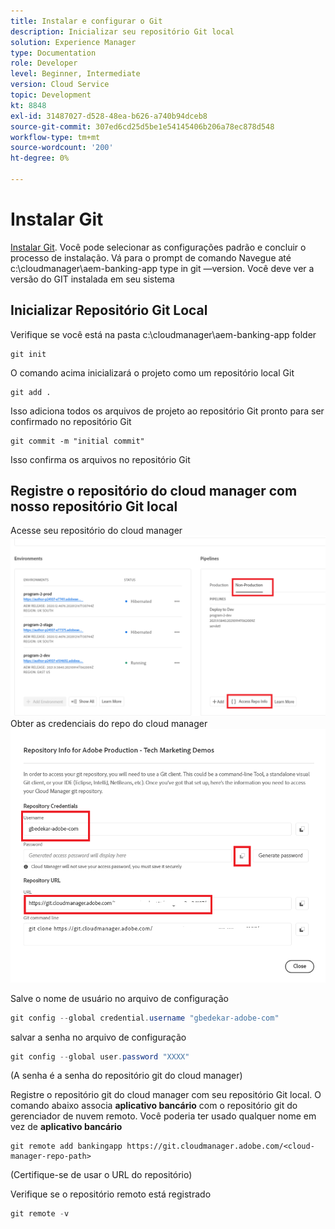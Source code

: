 ```yaml
---
title: Instalar e configurar o Git
description: Inicializar seu repositório Git local
solution: Experience Manager
type: Documentation
role: Developer
level: Beginner, Intermediate
version: Cloud Service
topic: Development
kt: 8848
exl-id: 31487027-d528-48ea-b626-a740b94dceb8
source-git-commit: 307ed6cd25d5be1e54145406b206a78ec878d548
workflow-type: tm+mt
source-wordcount: '200'
ht-degree: 0%

---
```


# Instalar Git


[Instalar Git](https://git-scm.com/downloads). Você pode selecionar as configurações padrão e concluir o processo de instalação.
Vá para o prompt de comando Navegue até c:\cloudmanager\aem-banking-app type in git —version. Você deve ver a versão do GIT instalada em seu sistema

## Inicializar Repositório Git Local

Verifique se você está na pasta c:\cloudmanager\aem-banking-app folder

```
git init
```

O comando acima inicializará o projeto como um repositório local Git

```
git add .
```

Isso adiciona todos os arquivos de projeto ao repositório Git pronto para ser confirmado no repositório Git

```
git commit -m "initial commit"
```

Isso confirma os arquivos no repositório Git



## Registre o repositório do cloud manager com nosso repositório Git local

Acesse seu repositório do cloud manager
![acessar as informações do rep](assets/cloud-manager-repo.png)
Obter as credenciais do repo do cloud manager
![get-credentials](assets/cloud-manager-repo1.png)

Salve o nome de usuário no arquivo de configuração

```java
git config --global credential.username "gbedekar-adobe-com"
```

salvar a senha no arquivo de configuração

```java
git config --global user.password "XXXX"
```

(A senha é a senha do repositório git do cloud manager)

Registre o repositório git do cloud manager com seu repositório Git local. O comando abaixo associa **aplicativo bancário** com o repositório git do gerenciador de nuvem remoto. Você poderia ter usado qualquer nome em vez de **aplicativo bancário**


```shell
git remote add bankingapp https://git.cloudmanager.adobe.com/<cloud-manager-repo-path>
```

(Certifique-se de usar o URL do repositório)

Verifique se o repositório remoto está registrado

```java
git remote -v
```

